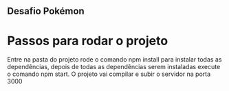 ## Desafio Pokémon
#  Passos para rodar o projeto 

Entre na pasta do projeto rode o comando npm install para instalar todas as dependências, depois de todas as dependências serem instaladas execute o comando npm start. O projeto vai compilar e subir o servidor na porta 3000


